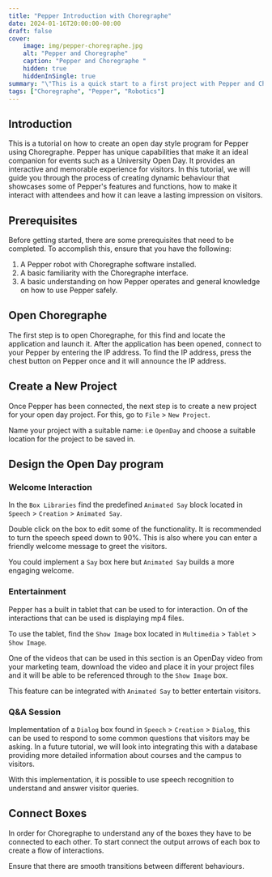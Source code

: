 ```yaml
---
title: "Pepper Introduction with Choregraphe"
date: 2024-01-16T20:00:00-00:00
draft: false
cover:
    image: img/pepper-choregraphe.jpg
    alt: "Pepper and Choregraphe"
    caption: "Pepper and Choregraphe "
    hidden: true
    hiddenInSingle: true
summary: "\"This is a quick start to a first project with Pepper and Choregraphe.\""
tags: ["Choregraphe", "Pepper", "Robotics"]
---
```


## Introduction
This is a tutorial on how to create an open day style program for Pepper using Choregraphe. Pepper has unique capabilities that make it an ideal companion for events such as a University Open Day. It provides an interactive and memorable experience for visitors. In this tutorial, we will guide you through the process of creating dynamic behaviour that showcases some of Pepper's features and functions, how to make it interact with attendees and how it can leave a lasting impression on visitors.

## Prerequisites
Before getting started, there are some prerequisites that need to be completed. To accomplish this, ensure that you have the following:

1. A Pepper robot with Choregraphe software installed.
2. A basic familiarity with the Choregraphe interface.
3. A basic understanding on how Pepper operates and general knowledge on how to use Pepper safely.

## Open Choregraphe
The first step is to open Choregraphe, for this find and locate the application and launch it.
After the application has been opened, connect to your Pepper by entering the IP address.
To find the IP address, press the chest button on Pepper once and it will announce the IP address.

## Create a New Project
Once Pepper has been connected, the next step is to create a new project for your open day project.
For this, go to `File` > `New Project`.

Name your project with a suitable name: i.e `OpenDay` and choose a suitable location for the project to be saved in.

## Design the Open Day program
### Welcome Interaction
In the `Box Libraries` find the predefined `Animated Say` block located in `Speech` > `Creation` > `Animated Say`.

Double click on the box to edit some of the functionality. It is recommended to turn the speech speed down to 90%. This is also where you can enter a friendly welcome message to greet the visitors. 

You could implement a `Say` box here but `Animated Say` builds a more engaging welcome.

### Entertainment
Pepper has a built in tablet that can be used to for interaction. On of the interactions that can be used is displaying mp4 files. 

To use the tablet, find the `Show Image` box located in `Multimedia` > `Tablet` > `Show Image`. 

One of the videos that can be used in this section is an OpenDay video from your marketing team, download the video and place it in your project files and it will be able to be referenced through to the `Show Image` box. 

This feature can be integrated with `Animated Say` to better entertain visitors.

### Q&A Session
Implementation of a `Dialog` box found in `Speech` > `Creation` > `Dialog`, this can be used to respond to some common questions that visitors may be asking. In a future tutorial, we will look into integrating this with a database providing more detailed information about courses and the campus to visitors.

With this implementation, it is possible to use speech recognition to understand and answer visitor queries.

## Connect Boxes
In order for Choregraphe to understand any of the boxes they have to be connected to each other. To start connect the output arrows of each box to create a flow of interactions.

Ensure that there are smooth transitions between different behaviours.

